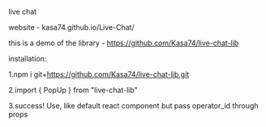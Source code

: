 live chat

website - kasa74.github.io/Live-Chat/

this is a demo of the library - https://github.com/Kasa74/live-chat-lib

installation:

1.npm i git+https://github.com/Kasa74/live-chat-lib.git

2.import { PopUp } from "live-chat-lib"

3.success! Use, like default react component but pass operator_id through props

